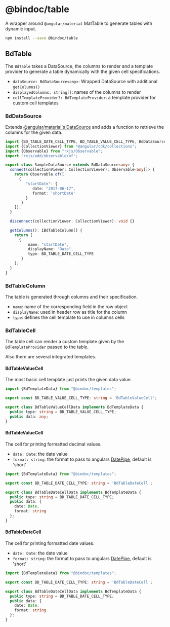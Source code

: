 # @bindoc/table

A wrapper around `@angular/material` MatTable to generate tables with dynamic input.

```bash
npm install --save @bindoc/table 
```

## BdTable

The `BdTable` takes a DataSource, the columns to render and a template provider to 
generate a table dynamically with the given cell specifications.

- `dataSource: BdDataSource<any>`: Wrapped DataSource with additional `getColumns()`  
- `displayedColumns: string[]`: names of the columns to render
- `cellTemplateProvider?: BdTemplateProvider`: a template provider for custom cell templates

### BdDataSource 

Extends [@angular/material's DataSource<T>](https://material.angular.io/components/table/overview) and adds a function to retrieve the columns for the given data.

```typescript
import {BD_TABLE_DATE_CELL_TYPE, BD_TABLE_VALUE_CELL_TYPE, BdDataSource, IBdTableColumn} from "@bindoc/table";
import {CollectionViewer} from "@angular/cdk/collections";
import {Observable} from "rxjs/Observable";
import 'rxjs/add/observable/of';

export class SampleDataSource extends BdDataSource<any> {
  connect(collectionViewer: CollectionViewer): Observable<any[]> {
    return Observable.of([
      {
         "startDate": {
            date: "2017-06-17",
            format: 'shortDate' 
         }
       }
    ]);
  }

  disconnect(collectionViewer: CollectionViewer): void {}

  getColumns(): IBdTableColumn[] {
    return [
      {
          name: "startDate",
          displayName: "Date",
          type: BD_TABLE_DATE_CELL_TYPE
       }
    ];
  }
}
```

### BdTableColumn

The table is generated through columns and their specification. 

- `name`: name of the corresponding field in the row object
- `displayName`: used in header row as title for the column
- `type`: defines the cell template to use in columns cells


### BdTableCell

The table cell can render a custom template given by the `BdTemplateProvider`
passed to the table.

Also there are several integrated templates.

#### BdTableValueCell

The most basic cell template just prints the given data value.

```typescript
import {BdTemplateData} from "@bindoc/templates";

export const BD_TABLE_VALUE_CELL_TYPE: string = 'BdTableValueCell';

export class BdTableValueCellData implements BdTemplateData {
  public type: string = BD_TABLE_VALUE_CELL_TYPE;
  public data: any;
}
```

#### BdTableValueCell

The cell for printing formatted decimal values.

- `date: Date`: the date value
- `format: string`: the format to pass to angulars [DatePipe](https://angular.io/api/common/DatePipe), default is 'short'
```typescript
import {BdTemplateData} from "@bindoc/templates";

export const BD_TABLE_DATE_CELL_TYPE: string = 'BdTableDateCell';

export class BdTableDateCellData implements BdTemplateData {
  public type: string = BD_TABLE_DATE_CELL_TYPE;
  public data: {
    date: Date,
    format: string
  };
}
```

#### BdTableDateCell

The cell for printing formatted date values.

- `date: Date`: the date value
- `format: string`: the format to pass to angulars [DatePipe](https://angular.io/api/common/DatePipe), default is 'short'
```typescript
import {BdTemplateData} from "@bindoc/templates";

export const BD_TABLE_DATE_CELL_TYPE: string = 'BdTableDateCell';

export class BdTableDateCellData implements BdTemplateData {
  public type: string = BD_TABLE_DATE_CELL_TYPE;
  public data: {
    date: Date,
    format: string
  };
}
```


 
